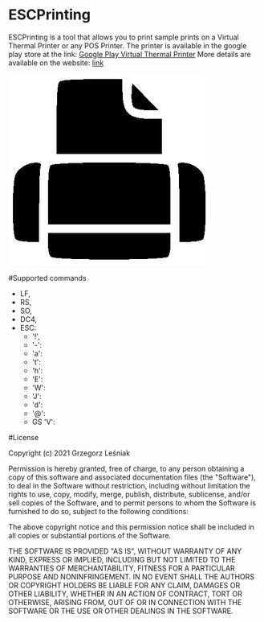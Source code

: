 # ESCPrinting

ESCPrinting is a tool that allows you to print sample prints on a Virtual Thermal Printer or any POS Printer.
The printer is available in the google play store at the link: [Google Play Virtual Thermal Printer](https://play.google.com/store/apps/details?id=pl.glpro.virtualthermalprinter "Google Play")
More details are available on the website: [link](https://glpro.pl/virtual_thermal_printer "GLPRO")

![](https://github.com/grzesl/ESCPrinting/raw/master/ESCPrinting/logo_b%26w.png)

#Supported commands 

- LF,
- RS,
- SO,
- DC4,
- ESC:
  - '!',
  - '-':
  - 'a':
  - 't':
  - 'h':
  - 'E':
  - 'W':
  - 'J':
  - 'd':
  - '@':
  - GS 'V':
  
#License
  
  Copyright (c) 2021 Grzegorz Leśniak

Permission is hereby granted, free of charge, to any person obtaining
a copy of this software and associated documentation files (the
"Software"), to deal in the Software without restriction, including
without limitation the rights to use, copy, modify, merge, publish,
distribute, sublicense, and/or sell copies of the Software, and to
permit persons to whom the Software is furnished to do so, subject to
the following conditions:

The above copyright notice and this permission notice shall be
included in all copies or substantial portions of the Software.

THE SOFTWARE IS PROVIDED "AS IS", WITHOUT WARRANTY OF ANY KIND,
EXPRESS OR IMPLIED, INCLUDING BUT NOT LIMITED TO THE WARRANTIES OF
MERCHANTABILITY, FITNESS FOR A PARTICULAR PURPOSE AND
NONINFRINGEMENT. IN NO EVENT SHALL THE AUTHORS OR COPYRIGHT HOLDERS BE
LIABLE FOR ANY CLAIM, DAMAGES OR OTHER LIABILITY, WHETHER IN AN ACTION
OF CONTRACT, TORT OR OTHERWISE, ARISING FROM, OUT OF OR IN CONNECTION
WITH THE SOFTWARE OR THE USE OR OTHER DEALINGS IN THE SOFTWARE.
